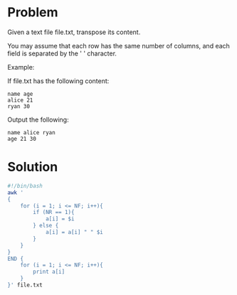 # Problem


Given a text file file.txt, transpose its content.

You may assume that each row has the same number of columns, and each field is separated by the ' ' character.

Example:

If file.txt has the following content:

```
name age
alice 21
ryan 30
```

Output the following:
```
name alice ryan
age 21 30
```
# Solution
```bash
#!/bin/bash
awk '
{
    for (i = 1; i <= NF; i++){
        if (NR == 1){
            a[i] = $i 
        } else {
            a[i] = a[i] " " $i
        }
    }
}
END {
    for (i = 1; i <= NF; i++){
        print a[i]
    }
}' file.txt
```
